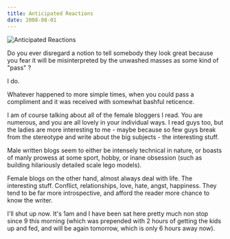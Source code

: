 ```yaml
---
title: Anticipated Reactions
date: 2008-08-01
---
```


![Anticipated Reactions](https://source.unsplash.com/Pll7AP6NFpY/1600x900)

Do you ever disregard a notion to tell somebody they look great because you fear it will be misinterpreted by the unwashed masses as some kind of "pass" ?

I do.

Whatever happened to more simple times, when you could pass a compliment and it was received with somewhat bashful reticence.

I am of course talking about all of the female bloggers I read. You are numerous, and you are all lovely in your individual ways. I read guys too, but the ladies are more interesting to me - maybe because so few guys break from the stereotype and write about the big subjects - the interesting stuff.

Male written blogs seem to either be intensely technical in nature, or boasts of manly prowess at some sport, hobby, or inane obsession (such as building hilariously detailed scale lego models).

Female blogs on the other hand, almost always deal with life. The interesting stuff. Conflict, relationships, love, hate, angst, happiness. They tend to be far more introspective, and afford the reader more chance to know the writer.

I'll shut up now. It's 1am and I have been sat here pretty much non stop since 9 this morning (which was prepended with 2 hours of getting the kids up and fed, and will be again tomorrow, which is only 6 hours away now).